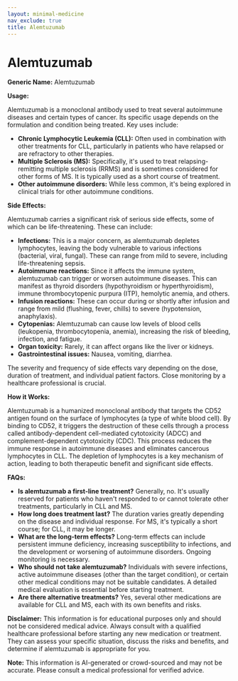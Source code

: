 ```yaml
---
layout: minimal-medicine
nav_exclude: true
title: Alemtuzumab
---
```


# Alemtuzumab

**Generic Name:** Alemtuzumab

**Usage:**

Alemtuzumab is a monoclonal antibody used to treat several autoimmune diseases and certain types of cancer.  Its specific usage depends on the formulation and condition being treated.  Key uses include:

* **Chronic Lymphocytic Leukemia (CLL):**  Often used in combination with other treatments for CLL, particularly in patients who have relapsed or are refractory to other therapies.
* **Multiple Sclerosis (MS):** Specifically, it's used to treat relapsing-remitting multiple sclerosis (RRMS) and is sometimes considered for other forms of MS.  It is typically used as a short course of treatment.
* **Other autoimmune disorders:**  While less common, it's being explored in clinical trials for other autoimmune conditions.


**Side Effects:**

Alemtuzumab carries a significant risk of serious side effects, some of which can be life-threatening.  These can include:

* **Infections:**  This is a major concern, as alemtuzumab depletes lymphocytes, leaving the body vulnerable to various infections (bacterial, viral, fungal).  These can range from mild to severe, including life-threatening sepsis.
* **Autoimmune reactions:**  Since it affects the immune system, alemtuzumab can trigger or worsen autoimmune diseases.  This can manifest as thyroid disorders (hypothyroidism or hyperthyroidism), immune thrombocytopenic purpura (ITP), hemolytic anemia, and others.
* **Infusion reactions:**  These can occur during or shortly after infusion and range from mild (flushing, fever, chills) to severe (hypotension, anaphylaxis).
* **Cytopenias:**  Alemtuzumab can cause low levels of blood cells (leukopenia, thrombocytopenia, anemia), increasing the risk of bleeding, infection, and fatigue.
* **Organ toxicity:**  Rarely, it can affect organs like the liver or kidneys.
* **Gastrointestinal issues:**  Nausea, vomiting, diarrhea.

The severity and frequency of side effects vary depending on the dose, duration of treatment, and individual patient factors.  Close monitoring by a healthcare professional is crucial.


**How it Works:**

Alemtuzumab is a humanized monoclonal antibody that targets the CD52 antigen found on the surface of lymphocytes (a type of white blood cell).  By binding to CD52, it triggers the destruction of these cells through a process called antibody-dependent cell-mediated cytotoxicity (ADCC) and complement-dependent cytotoxicity (CDC).  This process reduces the immune response in autoimmune diseases and eliminates cancerous lymphocytes in CLL.  The depletion of lymphocytes is a key mechanism of action, leading to both therapeutic benefit and significant side effects.


**FAQs:**

* **Is alemtuzumab a first-line treatment?**  Generally, no.  It's usually reserved for patients who haven't responded to or cannot tolerate other treatments, particularly in CLL and MS.
* **How long does treatment last?**  The duration varies greatly depending on the disease and individual response.  For MS, it's typically a short course; for CLL, it may be longer.
* **What are the long-term effects?**  Long-term effects can include persistent immune deficiency, increasing susceptibility to infections, and the development or worsening of autoimmune disorders.  Ongoing monitoring is necessary.
* **Who should not take alemtuzumab?**  Individuals with severe infections, active autoimmune diseases (other than the target condition), or certain other medical conditions may not be suitable candidates.  A detailed medical evaluation is essential before starting treatment.
* **Are there alternative treatments?**  Yes, several other medications are available for CLL and MS, each with its own benefits and risks.


**Disclaimer:** This information is for educational purposes only and should not be considered medical advice.  Always consult with a qualified healthcare professional before starting any new medication or treatment.  They can assess your specific situation, discuss the risks and benefits, and determine if alemtuzumab is appropriate for you.


**Note:** This information is AI-generated or crowd-sourced and may not be accurate. Please consult a medical professional for verified advice.